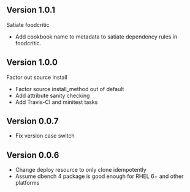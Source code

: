 ## Version 1.0.1

Satiate foodcritic

* Add cookbook name to metadata to satiate dependency
  rules in foodcritic.

## Version 1.0.0

Factor out source install
  
* Factor source install_method out of default
* Add attribute sanity checking
* Add Travis-CI and minitest tasks

## Version 0.0.7

* Fix version case switch

## Version 0.0.6

* Change deploy resource to only clone idempotently
* Assume dbench 4 package is good enough for RHEL 6+ and other platforms
